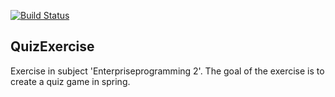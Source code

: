 [![Build Status](https://travis-ci.org/GardOS/QuizExercise.svg?branch=master)](https://travis-ci.org/GardOS/QuizExercise)

## QuizExercise

Exercise in subject 'Enterpriseprogramming 2'. 
The goal of the exercise is to create a quiz game in spring.
